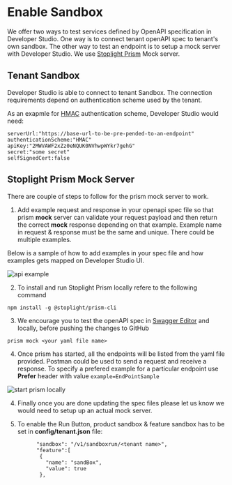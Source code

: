 # Enable Sandbox

We offer two ways to test services defined by OpenAPI specification in Developer Studio. One way is to connect tenant openAPI spec to tenant's own sandbox. The other way to test an endpoint is to setup a mock server with Developer Studio. We use [Stoplight Prism](https://meta.stoplight.io/docs/prism/ZG9jOjYx-overview) Mock server.


## Tenant Sandbox

Developer Studio is able to connect to tenant Sandbox. The connection requirements depend on authentication scheme used by the tenant.

As an exapmle for [HMAC](https://en.wikipedia.org/wiki/HMAC) authentication scheme, Developer Studio would need:

    serverUrl:"https://base-url-to-be-pre-pended-to-an-endpoint"
    authenticationScheme:"HMAC"
    apiKey:"2MWVAWF2xZz0eNQUK0NVhwpWYkr7gehG"
    secret:"some secret"
    selfSignedCert:false


## Stoplight Prism Mock Server

There are couple of steps to follow for the prism mock server to work.
 
1. Add example request and response in your openapi spec file so that prism **mock** server can validate your request payload and then return the correct **mock** response depending on that example. Example name in request & response must be the same and unique. There could be multiple examples. 

 Below is a sample of how to add examples in your spec file and how examples gets mapped on Developer Studio UI.

![api example](./images/api-example.png)    
 
 
2. To install and run Stoplight Prism locally refere to the following command 

  `npm install -g @stoplight/prism-cli`

3. We encourage you to test the openAPI spec in [Swagger Editor](https://editor.swagger.io/) and locally, before pushing the changes to GitHub

  `prism mock <your yaml file name>`
  
4. Once prism has started, all the endpoints will be listed from the yaml file provided. Postman could be used to send a request and receive a response. To specify a prefered example for a particular endpoint use **Prefer** header with value `example=EndPointSample`

![start prism locally](./images/prism-postman-run.png)
 
4. Finally once you are done updating the spec files please let us know we would need to setup up an actual mock server.

5. To enable the Run Button, product sandbox & feature sandbox has to be set in **config/tenant.json** file:

             "sandbox": "/v1/sandboxrun/<tenant name>",
             "feature":[
              {
                "name": "sandBox",
                "value": true
              },
